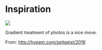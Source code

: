 # Inspiration

![](https://db-feed.s3.amazonaws.com/legacy/Screen_Shot_2016-12-21_at_10_57_45_AM-1482335901967.png)

Gradient treatment of photos is a nice move.

From: http://hypem.com/zeitgeist/2016